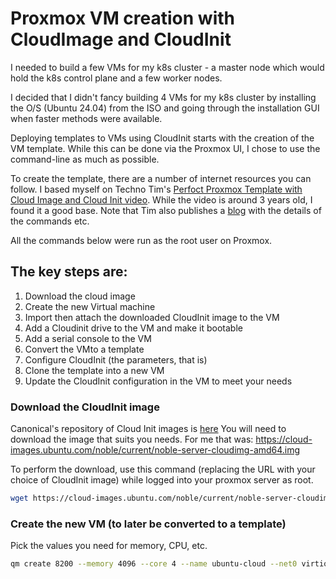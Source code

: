 # Proxmox VM creation with CloudImage and CloudInit

I needed to build a few VMs for my k8s cluster - a master node which would hold the k8s control plane and a few worker nodes.

I decided that I didn't fancy building 4 VMs for my k8s cluster by installing the O/S (Ubuntu 24.04) from the ISO and going through the installation GUI when faster methods were available.

Deploying templates to VMs using CloudInit starts with the creation of the VM template.  While this can be done via the Proxmox UI, I chose to use the command-line as much as possible.

To create the template, there are a number of internet resources you can follow.  I based myself on Techno Tim's [Perfoct Proxmox Template with Cloud Image and Cloud Init video](https://www.youtube.com/watch?v=shiIi38cJe4).  While the video is around 3 years old, I found it a good base.  Note that Tim also publishes a [blog](https://technotim.live/posts/cloud-init-cloud-image/) with the details of the commands etc.

All the commands below were run as the root user on Proxmox.

## The key steps are:
1. Download the cloud image
2. Create the new Virtual machine
3. Import then attach the downloaded CloudInit image to the VM
4. Add a Cloudinit drive to the VM and make it bootable
5. Add a serial console to the VM
6. Convert the VMto a template
7. Configure CloudInit (the parameters, that is) 
8. Clone the template into a new VM
9. Update the CloudInit configuration in the VM to meet your needs


### Download the CloudInit image
Canonical's repository of Cloud Init images is [here](https://cloud-images.ubuntu.com/)
You will need to download the image that suits you needs.  For me that was:
https://cloud-images.ubuntu.com/noble/current/noble-server-cloudimg-amd64.img

To perform the download, use this command (replacing the URL with your choice of CloudInit image) while logged into your proxmox server as root.  

```bash
wget https://cloud-images.ubuntu.com/noble/current/noble-server-cloudimg-amd64.img
```

### Create the new VM (to later be converted to a template)
Pick the values you need for memory, CPU, etc.
```bash
qm create 8200 --memory 4096 --core 4 --name ubuntu-cloud --net0 virtio,bridge=vmbr0
```

